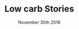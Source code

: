 ---
layout: ampstory
title: Low carb Stories
date: November 30th 2018
cover:
   title: Receitas Deliciosas Low Carb
   subtitle: <h3>Vem ver...</h3>
pages: 
 - page-number: 1
   layout: vertical
   top: <h1>Low carb Low carb 🔥</h1>
   bottom: Vem ver receitinhas Deliciosas, hummm!
   image: https://docelowcarb.com.br/uploads/alimentos-permitidos-low-carb-keto-paleo.jpg
 - page-number: 2
   layout: thirds
   top: Hello
   middle: <h2>What 🔥</h2>
   background: https://media.giphy.com/media/11OGRpGUmFXiIo/giphy.gif
   cta:
      link: https://tomcritchlow.com
      text: this is a cta!
 - page-number: 3
   layout: thirds
   h1: 
   text: 
   background: http://z2-ec2.images-amazon.com/images/P/0375700021._SX_SCRMZZZZZZZ_V196021930_.jpg
 - page-number: 4
   layout: thirds
   top: <h2>🔥</h2>
   middle: “Ma says war is a bird with a broken wing flying over the countryside, trailing blood and burying crops in sorrow. If something grows in spite of this, it is both a curse and a miracle”
   bottom: <p>⚡</p>
   textcolor: red
 - page-number: 5
   background: https://settlement.arc.nasa.gov/70sArtHiRes/70sArt/Torus_Cutaway_AC75-1086-1_1920.jpg
 - layout: thirds
   middle: <h3>Testing some sweet sweet h3 action</h3>
 - layout: vertical
   image: https://cdn.shopify.com/s/files/1/0296/9253/t/14/assets/logo580.png?2632249778657409565
   bottom: The best art in Brooklyn   
 - background: https://cdn.shopify.com/s/files/1/0296/9253/products/2018-03-12-Facture-107_1024x1024.jpg?v=1521132859   
---